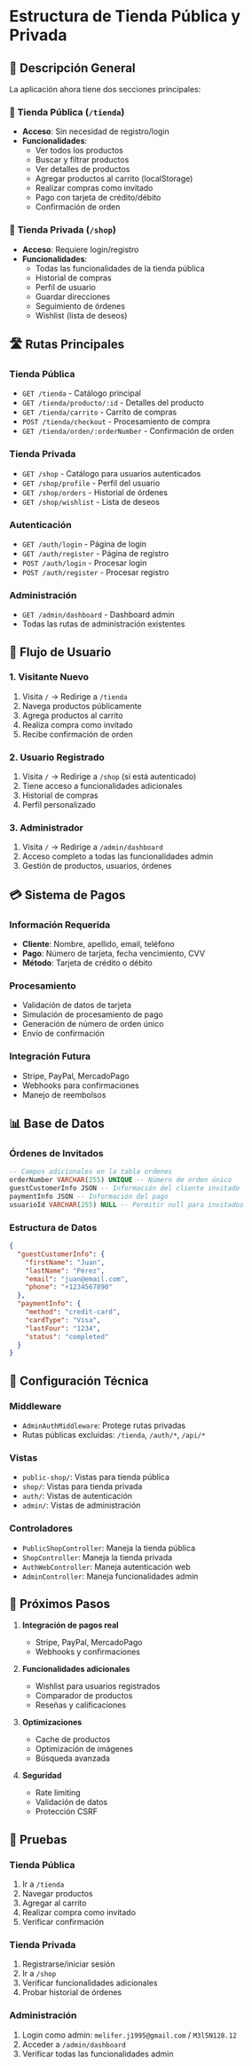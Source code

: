 # Estructura de Tienda Pública y Privada

## 🏪 Descripción General

La aplicación ahora tiene dos secciones principales:

### 📍 **Tienda Pública** (`/tienda`)
- **Acceso**: Sin necesidad de registro/login
- **Funcionalidades**:
  - Ver todos los productos
  - Buscar y filtrar productos
  - Ver detalles de productos
  - Agregar productos al carrito (localStorage)
  - Realizar compras como invitado
  - Pago con tarjeta de crédito/débito
  - Confirmación de orden

### 🔐 **Tienda Privada** (`/shop`)
- **Acceso**: Requiere login/registro
- **Funcionalidades**:
  - Todas las funcionalidades de la tienda pública
  - Historial de compras
  - Perfil de usuario
  - Guardar direcciones
  - Seguimiento de órdenes
  - Wishlist (lista de deseos)

## 🛣️ Rutas Principales

### Tienda Pública
- `GET /tienda` - Catálogo principal
- `GET /tienda/producto/:id` - Detalles del producto
- `GET /tienda/carrito` - Carrito de compras
- `POST /tienda/checkout` - Procesamiento de compra
- `GET /tienda/orden/:orderNumber` - Confirmación de orden

### Tienda Privada
- `GET /shop` - Catálogo para usuarios autenticados
- `GET /shop/profile` - Perfil del usuario
- `GET /shop/orders` - Historial de órdenes
- `GET /shop/wishlist` - Lista de deseos

### Autenticación
- `GET /auth/login` - Página de login
- `GET /auth/register` - Página de registro
- `POST /auth/login` - Procesar login
- `POST /auth/register` - Procesar registro

### Administración
- `GET /admin/dashboard` - Dashboard admin
- Todas las rutas de administración existentes

## 🎯 Flujo de Usuario

### 1. Visitante Nuevo
1. Visita `/` → Redirige a `/tienda`
2. Navega productos públicamente
3. Agrega productos al carrito
4. Realiza compra como invitado
5. Recibe confirmación de orden

### 2. Usuario Registrado
1. Visita `/` → Redirige a `/shop` (si está autenticado)
2. Tiene acceso a funcionalidades adicionales
3. Historial de compras
4. Perfil personalizado

### 3. Administrador
1. Visita `/` → Redirige a `/admin/dashboard`
2. Acceso completo a todas las funcionalidades admin
3. Gestión de productos, usuarios, órdenes

## 💳 Sistema de Pagos

### Información Requerida
- **Cliente**: Nombre, apellido, email, teléfono
- **Pago**: Número de tarjeta, fecha vencimiento, CVV
- **Método**: Tarjeta de crédito o débito

### Procesamiento
- Validación de datos de tarjeta
- Simulación de procesamiento de pago
- Generación de número de orden único
- Envío de confirmación

### Integración Futura
- Stripe, PayPal, MercadoPago
- Webhooks para confirmaciones
- Manejo de reembolsos

## 📊 Base de Datos

### Órdenes de Invitados
```sql
-- Campos adicionales en la tabla ordenes
orderNumber VARCHAR(255) UNIQUE -- Número de orden único
guestCustomerInfo JSON -- Información del cliente invitado
paymentInfo JSON -- Información del pago
usuarioId VARCHAR(255) NULL -- Permitir null para invitados
```

### Estructura de Datos
```json
{
  "guestCustomerInfo": {
    "firstName": "Juan",
    "lastName": "Pérez",
    "email": "juan@email.com",
    "phone": "+1234567890"
  },
  "paymentInfo": {
    "method": "credit-card",
    "cardType": "Visa",
    "lastFour": "1234",
    "status": "completed"
  }
}
```

## 🔧 Configuración Técnica

### Middleware
- `AdminAuthMiddleware`: Protege rutas privadas
- Rutas públicas excluidas: `/tienda`, `/auth/*`, `/api/*`

### Vistas
- `public-shop/`: Vistas para tienda pública
- `shop/`: Vistas para tienda privada
- `auth/`: Vistas de autenticación
- `admin/`: Vistas de administración

### Controladores
- `PublicShopController`: Maneja la tienda pública
- `ShopController`: Maneja la tienda privada
- `AuthWebController`: Maneja autenticación web
- `AdminController`: Maneja funcionalidades admin

## 🚀 Próximos Pasos

1. **Integración de pagos real**
   - Stripe, PayPal, MercadoPago
   - Webhooks y confirmaciones

2. **Funcionalidades adicionales**
   - Wishlist para usuarios registrados
   - Comparador de productos
   - Reseñas y calificaciones

3. **Optimizaciones**
   - Cache de productos
   - Optimización de imágenes
   - Búsqueda avanzada

4. **Seguridad**
   - Rate limiting
   - Validación de datos
   - Protección CSRF

## 🧪 Pruebas

### Tienda Pública
1. Ir a `/tienda`
2. Navegar productos
3. Agregar al carrito
4. Realizar compra como invitado
5. Verificar confirmación

### Tienda Privada
1. Registrarse/iniciar sesión
2. Ir a `/shop`
3. Verificar funcionalidades adicionales
4. Probar historial de órdenes

### Administración
1. Login como admin: `melifer.j1995@gmail.com` / `M3l5N128.12`
2. Acceder a `/admin/dashboard`
3. Verificar todas las funcionalidades admin
